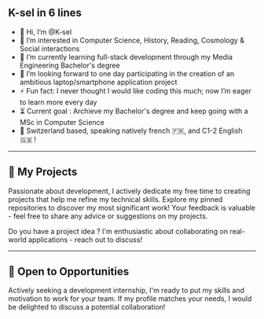 ## K-sel in 6 lines
- 👋 Hi, I’m @K-sel  
- 👀 I’m interested in Computer Science, History, Reading, Cosmology & Social interactions
- 🌱 I’m currently learning full-stack development through my Media Engineering Bachelor's degree  
- 💞️ I’m looking forward to one day participating in the creation of an ambitious laptop/smartphone application project  
- ⚡ Fun fact: I never thought I would like coding this much; now I’m eager to learn more every day
- ⏳ Current goal : Archieve my Bachelor's degree and keep going with a MSc in Computer Science
- 📍 Switzerland based, speaking natively french 🇫🇷, and C1-2 English 🇬🇧 !

--- 

## 🚀 My Projects
Passionate about development, I actively dedicate my free time to creating projects that help me refine my technical skills. Explore my pinned repositories to discover my most significant work! Your feedback is valuable - feel free to share any advice or suggestions on my projects.

Do you have a project idea ? I'm enthusiastic about collaborating on real-world applications - reach out to discuss!

---

## 💼 Open to Opportunities
Actively seeking a development internship, I'm ready to put my skills and motivation to work for your team. If my profile matches your needs, I would be delighted to discuss a potential collaboration!









